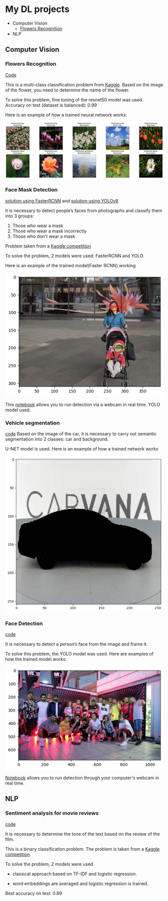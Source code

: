 # My DL projects

- Computer Vision
    - [Flowers Recognition](#flowers-recognition)
- NLP


## Computer Vision


### Flowers Recognition
[Code](khl/DLProjects/blob/main/FlowersRecognition.ipynb)

This is a multi-class classification problem from [Kaggle](https://www.kaggle.com/datasets/alxmamaev/flowers-recognition).
Based on the image of the flower, you need to determine the name of the flower.

To solve this problem, fine tuning of the resnet50 model was used.
Accuracy on test (dataset is balanced): 0.99

Here is an example of how a trained neural network works:

![text](./images/flowers.png)

### Face Mask Detection
[solution using FasterRCNN](https://github.com/gitmskhl/DLProjects/blob/main/FaceMaskDetectionFasterRCNN.ipynb) and [solution using YOLOv8](https://github.com/gitmskhl/DLProjects/blob/main/FaceMaskDetectionYOLO.ipynb)

It is necessary to detect people’s faces from photographs and classify them into 3 groups:
1. Those who wear a mask
2. Those who wear a mask incorrectly
3. Those who don't wear a mask

Problem taken from a [Kaggle competition](https://www.kaggle.com/datasets/andrewmvd/face-mask-detection/data)


To solve the problem, 2 models were used: FasterRCNN and YOLO.

Here is an example of the trained model(Faster RCNN) working

![text](images/FaceMaskDetectionFasterRCNN.png)


This [notebook](https://github.com/gitmskhl/DLProjects/blob/main/FaceMaskDetectionYOLO.ipynb)  allows you to run detection via a webcam in real time. YOLO model used.





### Vehicle segmentation
[code](https://github.com/gitmskhl/DLProjects/blob/main/CarSegmentation.ipynb)
Based on the image of the car, it is necessary to carry out semantic segmentation into 2 classes: car and background.

U-NET model is used. 
Here is an example of how a trained network works

![text](images/carsegmentation.png)


### Face Detection

[code](https://github.com/gitmskhl/DLProjects/blob/main/FaceDetection.ipynb)

It is necessary to detect a person’s face from the image and frame it.

To solve this problem, the YOLO model was used.
Here are examples of how the trained model works:

![text](images/FaceDetection.png)

[Notebook](https://github.com/gitmskhl/DLProjects/blob/main/FaceDetection.ipynb) allows you to run detection through your computer's webcam in real time.


## NLP

### Sentiment analysis for movie reviews
[code](https://github.com/gitmskhl/DLProjects/blob/main/SentimentWord2Vec.ipynb)

It is necessary to determine the tone of the text based on the review of the film.

This is a binary classification problem.
The problem is taken from a [Kaggle competition](https://www.kaggle.com/c/word2vec-nlp-tutorial).

To solve the problem, 2 models were used
- classical approach based on TF-IDF and logistic regression.

- word embeddings are averaged and logistic regression is trained.

Best accuracy on test: 0.89




